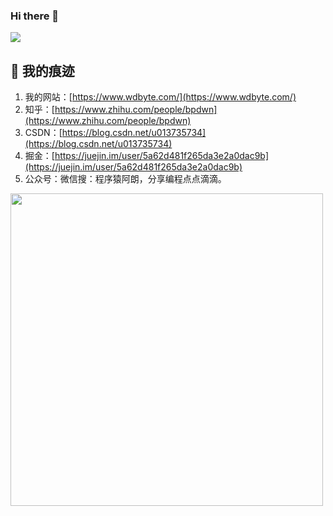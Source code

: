 ### Hi there 👋 

![](https://github-readme-stats.vercel.app/api?username=niumoo&show_icons=true&theme=Gradient)

## 🏃 我的痕迹

1. 我的网站：[https://www.wdbyte.com/](https://www.wdbyte.com/)
2. 知乎：[https://www.zhihu.com/people/bpdwn](https://www.zhihu.com/people/bpdwn)
3. CSDN：[https://blog.csdn.net/u013735734](https://blog.csdn.net/u013735734)
4. 掘金：[https://juejin.im/user/5a62d481f265da3e2a0dac9b](https://juejin.im/user/5a62d481f265da3e2a0dac9b)
5. 公众号：微信搜：程序猿阿朗，分享编程点点滴滴。

<img width="500px" src="https://user-images.githubusercontent.com/26371673/129650527-af626ed7-fbef-4b46-b332-29155144243a.png">
